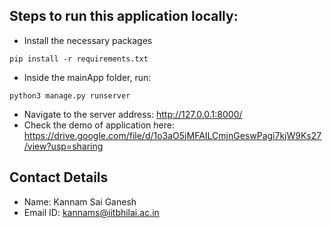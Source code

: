 ## Steps to run this application locally:
- Install the necessary packages
```
pip install -r requirements.txt
```
- Inside the mainApp folder, run:
```
python3 manage.py runserver
```
- Navigate to the server address: http://127.0.0.1:8000/
- Check the demo of application here: https://drive.google.com/file/d/1o3aO5jMFAILCmjnGeswPagi7kjW9Ks27/view?usp=sharing

## Contact Details
- Name: Kannam Sai Ganesh
- Email ID: kannams@iitbhilai.ac.in

